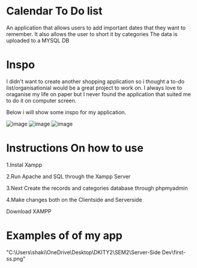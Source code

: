 # Calendar To Do list
An application that allows users to add important dates that they want to remember.
It also allows the user to short it by categories
The data is uploaded to a MYSQL DB

# Inspo 
I didn't want to create another shopping application so i thought a to-do list/organisationial 
would be a great project to work on.
I always love to oraganise my life on paper but I never found the application
that suited me to do it on computer screen.

Below i will show some inspo for my application.

![image](https://user-images.githubusercontent.com/92158341/160836627-b3a95c46-7553-4d85-8ddd-86f750485bef.png)
![image](https://user-images.githubusercontent.com/92158341/160836746-6a553fcf-496e-4f2c-b727-80d9f8bbb2d2.png)
![image](https://user-images.githubusercontent.com/92158341/160836807-4c928c53-d7bd-44ca-9fde-5eb6d3430fd2.png)

# Instructions On how to use

1.Instal Xampp

2.Run Apache and SQL through the Xampp Server

3.Next Create the records and categories database through phpmyadmin

4.Make changes both on the Clientside and Serverside

Download XAMPP

# Examples of of my app

"C:\Users\shaki\OneDrive\Desktop\DKITY2\SEM2\Server-Side Dev\first-ss.png"


